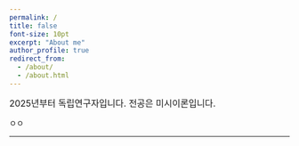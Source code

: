 ```yaml
---
permalink: /
title: false
font-size: 10pt
excerpt: "About me"
author_profile: true
redirect_from: 
  - /about/
  - /about.html
---
```

<span style="font-size:12pt;"> 2025년부터 독립연구자입니다. 전공은 미시이론입니다. </span>

ㅇㅇ


------
